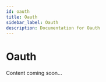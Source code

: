 ```yaml
---
id: oauth
title: Oauth
sidebar_label: Oauth
description: Documentation for Oauth
---
```


# Oauth

Content coming soon...
